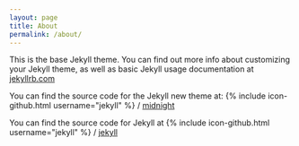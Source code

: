 ```yaml
---
layout: page
title: About
permalink: /about/
---
```


This is the base Jekyll theme. You can find out more info about customizing your Jekyll theme, as well as basic Jekyll usage documentation at [jekyllrb.com](https://jekyllrb.com/)

You can find the source code for the Jekyll new theme at:
{% include icon-github.html username="jekyll" %} /
[midnight](https://github.com/pages-themes/midnight)

You can find the source code for Jekyll at
{% include icon-github.html username="jekyll" %} /
[jekyll](https://github.com/jekyll/jekyll)

